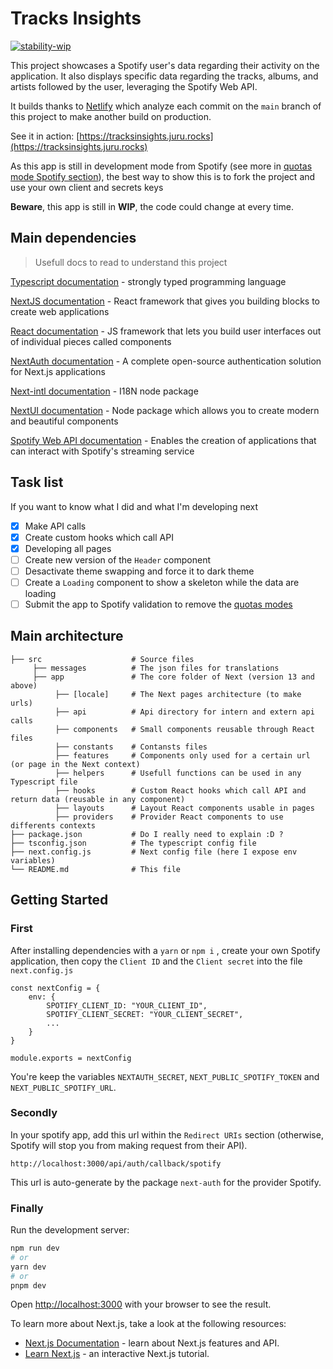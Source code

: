 # Tracks Insights
[![stability-wip](https://img.shields.io/badge/stability-wip-lightgrey.svg)](https://github.com/mkenney/software-guides/blob/master/STABILITY-BADGES.md#work-in-progress)

This project showcases a Spotify user's data regarding their activity on the application. It also displays specific data regarding the tracks, albums, and artists followed by the user, leveraging the Spotify Web API.

It builds thanks to [Netlify](https://www.netlify.com/) which analyze each commit on the `main` branch of this project to make another build on production.

See it in action: [https://tracksinsights.juru.rocks](https://tracksinsights.juru.rocks)

As this app is still in development mode from Spotify (see more in [quotas mode Spotify section](https://developer.spotify.com/documentation/web-api/concepts/quota-modes)), 
the best way to show this is to fork the project and use your own client and secrets keys


**Beware**, this app is still in **WIP**, the code could change at every time.

## Main dependencies
> Usefull docs to read to understand this project

[Typescript documentation](https://www.typescriptlang.org/) - strongly typed programming language

[NextJS documentation](https://nextjs.org/) - React framework that gives you building blocks to create web applications

[React documentation](https://react.dev/) - JS framework that lets you build user interfaces out of individual pieces called components

[NextAuth documentation](https://next-auth.js.org/) - A complete open-source authentication solution for Next.js applications

[Next-intl documentation](https://next-intl-docs.vercel.app/) - I18N node package

[NextUI documentation](https://nextui.org/) - Node package which allows you to create modern and beautiful components 

[Spotify Web API documentation](https://developer.spotify.com/documentation/web-api) - Enables the creation of applications that can interact with Spotify's streaming service

## Task list
If you want to know what I did and what I'm developing next
- [x] Make API calls
- [x] Create custom hooks which call API
- [x] Developing all pages
- [ ] Create new version of the `Header` component
- [ ] Desactivate theme swapping and force it to dark theme
- [ ] Create a `Loading` component to show a skeleton while the data are loading
- [ ] Submit the app to Spotify validation to remove the [quotas modes](https://developer.spotify.com/documentation/web-api/concepts/quota-modes)

## Main architecture
 
    ├── src                    # Source files
         ├── messages          # The json files for translations
         ├── app               # The core folder of Next (version 13 and above)
              ├── [locale]     # The Next pages architecture (to make urls)
              ├── api          # Api directory for intern and extern api calls
              ├── components   # Small components reusable through React files
              ├── constants    # Contansts files
              ├── features     # Components only used for a certain url (or page in the Next context)
              ├── helpers      # Usefull functions can be used in any Typescript file
              ├── hooks        # Custom React hooks which call API and return data (reusable in any component)
              ├── layouts      # Layout React components usable in pages 
              ├── providers    # Provider React components to use differents contexts
    ├── package.json           # Do I really need to explain :D ?
    ├── tsconfig.json          # The typescript config file
    ├── next.config.js         # Next config file (here I expose env variables)
    └── README.md              # This file


## Getting Started

### First
After installing dependencies with a `yarn` or `npm i` , create your own Spotify application, then copy the `Client ID` and the `Client secret` into the file `next.config.js`

```
const nextConfig = {
    env: {
        SPOTIFY_CLIENT_ID: "YOUR_CLIENT_ID",
        SPOTIFY_CLIENT_SECRET: "YOUR_CLIENT_SECRET",
        ...
    }
}

module.exports = nextConfig
```
You're keep the variables `NEXTAUTH_SECRET`, `NEXT_PUBLIC_SPOTIFY_TOKEN` and `NEXT_PUBLIC_SPOTIFY_URL`.

### Secondly
In your spotify app, add this url within the `Redirect URIs` section (otherwise, Spotify will stop you from making request from their API).
```
http://localhost:3000/api/auth/callback/spotify
```
This url is auto-generate by the package `next-auth` for the provider Spotify.

### Finally
Run the development server:

```bash
npm run dev
# or
yarn dev
# or
pnpm dev
```

Open [http://localhost:3000](http://localhost:3000) with your browser to see the result.


To learn more about Next.js, take a look at the following resources:

- [Next.js Documentation](https://nextjs.org/docs) - learn about Next.js features and API.
- [Learn Next.js](https://nextjs.org/learn) - an interactive Next.js tutorial.
